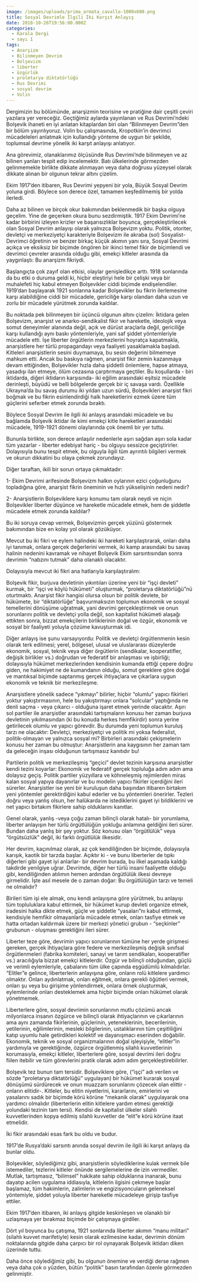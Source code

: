 ```yaml
---
image: /images/uploads/prima_armata_cavallo-1000x600.png
title: Sosyal Devrimle İlgili İki Karşıt Anlayış
date: 2018-10-26T19:56:00.000Z
categories:
  - Karala Dergi
  - sayı 1
tags:
  - Anarşizm
  - Bilinmeyen Devrim
  - Bolşevizm
  - liberter
  - özgürlük
  - proletarya diktatörlüğü
  - Rus Devrimi
  - sosyal devrim
  - Volin
---
```


Dergimizin bu bölümünde, anarşizmin teorisine ve pratiğine dair çeşitli çeviri yazılara yer vereceğiz. Geçtiğimiz aylarda yayınlanan ve Rus Devrimi’ndeki Bolşevik ihaneti en iyi anlatan kitaplardan biri olan “Bilinmeyen Devrim”den bir bölüm yayınlıyoruz. Volin bu çalışmasında, Kropotkin’in devrimci mücadeleleri anlatmak için kullandığı yönteme de uygun bir şekilde, toplumsal devrime yönelik iki karşıt anlayışı anlatıyor.

Ana görevimiz, olanaklarımız ölçüsünde Rus Devrimi’nde bilinmeyen ve az bilinen yanları tespit edip incelemektir. Batı ülkelerinde görmezden gelinmemekle birlikte dikkate alınmayan veya daha doğrusu yüzeysel olarak dikkate alınan bir olgunun tekrar altını çizelim.

Ekim 1917’den itibaren, Rus Devrimi yepyeni bir yola, Büyük Sosyal Devrim yoluna girdi. Böylece son derece özel, tamamen keşfedilmemiş bir yolda ilerledi.


Daha az bilinen ve birçok okur bakımından beklenmedik bir başka olguya geçelim. Yine de geçerken okura bunu sezdirmiştik. 1917 Ekim Devrimi’ne kadar birbirini izleyen krizler ve başarısızlıklar boyunca, gerçekleştirilecek olan Sosyal Devrim anlayışı olarak yalnızca Bolşevizm yoktu. Politik, otoriter, devletçi ve merkeziyetçi karakteriyle Bolşevizm ile akraba (sol) Sosyalist-Devrimci öğretinin ve benzer birkaç küçük akımın yanı sıra, Sosyal Devrimi açıkça ve eksiksiz bir biçimde öngören bir ikinci temel fikir de biçimlendi ve devrimci çevreler arasında olduğu gibi, emekçi kitleler arasında da yaygınlaştı: Bu anarşizm fikriydi.

Başlangıçta çok zayıf olan etkisi, olaylar genişledikçe arttı. 1918 sonlarında da bu etki o duruma geldi ki, hiçbir eleştiriyi hele bir çelişki veya bir muhalefeti hiç kabul etmeyen Bolşevikler ciddi biçimde endişelendiler. 1919’dan başlayarak 1921 sonlarına kadar Bolşevikler bu fikrin ilerlemesine karşı alabildiğine ciddi bir mücadele, gericiliğe karşı olandan daha uzun ve zorlu bir mücadele yürütmek zorunda kaldılar.

Bu noktada pek bilinmeyen bir üçüncü olgunun altını çizelim: İktidara gelen Bolşevizm, anarşist ve anarko-sendikalist fikir ve hareketle, ideolojik veya somut deneyimler alanında değil, açık ve dürüst araçlarla değil, gericiliğe karşı kullandığı aynı baskı yöntemleriyle, yani saf şiddet yöntemleriyle mücadele etti. İşe liberter örgütlerin merkezlerini hoyratça kapatmakla, anarşistlere her türlü propagandayı veya faaliyeti yasaklamakla başladı. Kitleleri anarşistlerin sesini duymamaya, bu sesin değerini bilmemeye mahkum etti. Ancak bu baskıya rağmen, anarşist fikir zemin kazanmaya devam ettiğinden, Bolşevikler hızla daha şiddetli önlemlere, hapse atmaya, yasadışı ilan etmeye, ölüm cezasına çarptırmaya geçtiler. Bu koşullarda - biri iktidarda, diğeri iktidarın karşısında- iki eğilim arasındaki eşitsiz mücadele derinleşti, büyüdü ve belli bölgelerde gerçek bir iç savaşa vardı. Özellikle Ukrayna’da bu savaş durumu iki yıldan uzun sürdü, Bolşevikleri anarşist fikri boğmak ve bu fikrin esinlendirdiği halk hareketlerini ezmek üzere tüm güçlerini seferber etmek zorunda bıraktı.

Böylece Sosyal Devrim ile ilgili iki anlayış arasındaki mücadele ve bu bağlamda Bolşevik iktidar ile kimi emekçi kitle hareketleri arasındaki mücadele, 1919-1921 dönemi olaylarında çok önemli bir yer tuttu.

Bununla birlikte, son derece anlaşılır nedenlerle aşırı sağdan aşırı sola kadar tüm yazarlar - liberter edebiyat hariç - bu olguyu sessizce geçiştirirler. Dolayısıyla bunu tespit etmek, bu olguyla ilgili tüm ayrıntılı bilgileri vermek ve okurun dikkatini bu olaya çekmek zorundayız.

Diğer taraftan, ikili bir sorun ortaya çıkmaktadır:

1- Ekim Devrimi arifesinde Bolşevizm halkın oylarının ezici çoğunluğunu topladığına göre, anarşist fikrin öneminin ve hızlı yükselişinin nedeni nedir?

2- Anarşistlerin Bolşeviklere karşı konumu tam olarak neydi ve niçin Bolşevikler liberter düşünce ve hareketle mücadele etmek, hem de şiddetle mücadele etmek zorunda kaldılar?

Bu iki soruya cevap vermek, Bolşevizmin gerçek yüzünü göstermek bakımından bize en kolay yol olarak gözüküyor.

Mevcut bu iki fikri ve eylem halindeki iki hareketi karşılaştırarak, onları daha iyi tanımak, onlara gerçek değerlerini vermek, iki kamp arasındaki bu savaş halinin nedenini kavramak ve nihayet Bolşevik Ekim sarsıntısından sonra devrimin “nabzını tutmak” daha olanaklı olacaktır.

Dolayısıyla mevcut iki fikri ana hatlarıyla karşılaştıralım:

Bolşevik fikir, burjuva devletinin yıkıntıları üzerine yeni bir “işçi devleti” kurmak, bir “işçi ve köylü hükümeti” oluşturmak, “proletarya diktatörlüğü”nü oturtmaktı. Anarşist fikir hangisi olursa olsun bir politik devlete, bir hükümete, bir “diktatörlüğe” başvurmaksızın toplumun ekonomik ve sosyal temellerini dönüşüme uğratmak, yani devrimi gerçekleştirmek ve onun sorunlarını politik ve devletçi yolla değil, son kapitalist hükümeti alaşağı ettikten sonra, bizzat emekçilerin birliklerinin doğal ve özgür, ekonomik ve sosyal bir faaliyeti yoluyla çözüme kavuşturmak idi.


Diğer anlayış ise şunu varsayıyordu: Politik ve devletçi örgütlenmenin kesin olarak terk edilmesi; yerel, bölgesel, ulusal ve uluslararası düzeylerde ekonomik, sosyal, teknik veya diğer örgütlerin (sendikalar, kooperatifler, değişik birlikler vs.) doğrudan ve federatif bir anlaşması ve işbirliği; dolayısıyla hükümet merkezlerinden kendisinin kumanda ettiği çepere doğru giden, ne hakimiyet ne de kumandanın olduğu, somut gereklere göre doğal ve mantıksal biçimde saptanmış gerçek ihtiyaçlara ve çıkarlara uygun ekonomik ve teknik bir merkezileşme.

Anarşistlere yönelik sadece “yıkmayı” bilirler, hiçbir “olumlu” yapıcı fikirleri yoktur yakıştırmasının, hele bu yakıştırmayı onlara “solcular” yaptığında ne denli saçma - veya çıkarcı - olduğuna işaret etmek yerinde olacaktır. Aşırı sol partiler ile anarşistler arasındaki tartışmaların konusu her zaman burjuva devletinin yıkılmasından (ki bu konuda herkes hemfikirdir) sonra yerine getirilecek olumlu ve yapıcı görevdir. Bu durumda yeni toplumun kuruluş tarzı ne olacaktır: Devletçi, merkeziyetçi ve politik mi yoksa federalist, politik-olmayan ve yalnızca sosyal mi? Birbirleri arasındaki çekişmelerin konusu her zaman bu olmuştur: Anarşistlerin ana kaygısının her zaman tam da geleceğin inşası olduğunun tartışmasız kanıtıdır bu!

Partilerin politik ve merkezileşmiş “geçici” devlet tezinin karşısına anarşistler kendi tezini koyarlar: Ekonomik ve federatif gerçek topluluğa adım adım ama dolaysız geçiş. Politik partiler yüzyıllara ve köhneleşmiş rejimlerden miras kalan sosyal yapıya dayanırlar ve bu modelin yapıcı fikirler içerdiğini ileri sürerler. Anarşistler ise yeni bir kuruluşun daha başından itibaren birtakım yeni yöntemler gerektirdiğini kabul ederler ve bu yöntemleri önerirler. Tezleri doğru veya yanlış olsun, her halükarda ne istediklerini gayet iyi bildiklerini ve net yapıcı birtakım fikirlere sahip olduklarını kanıtlar.

Genel olarak, yanlış -veya çoğu zaman bilinçli olarak hatalı- bir yorumlama, liberter anlayışın her türlü örgütlülüğün yokluğu anlamına geldiğini ileri sürer. Bundan daha yanlış bir şey yoktur. Söz konusu olan “örgütlülük” veya “örgütsüzlük” değil, iki farklı örgütlülük ilkesidir.

Her devrim, kaçınılmaz olarak, az çok kendiliğinden bir biçimde, dolayısıyla karışık, kaotik bir tarzda başlar. Açıktır ki - ve bunu liberterler de tıpkı diğerleri gibi gayet iyi anlarlar- bir devrim burada, bu ilkel aşamada kaldığı takdirde yenilgiye uğrar. Devrimde, diğer her türlü insani faaliyette olduğu gibi, kendiliğinden atılımın hemen ardından örgütlülük ilkesi devreye girmelidir. İşte asıl mesele de o zaman doğar: Bu örgütlülüğün tarzı ve temeli ne olmalıdır?

Birileri tüm işi ele almak, onu kendi anlayışına göre yürütmek, bu anlayışı tüm topluluklara kabul ettirmek, bir hükümet kurup devleti organize etmek, iradesini halka dikte etmek, güçle ve şiddetle “yasaları”nı kabul ettirmek, kendisiyle hemfikir olmayanlarla mücadele etmek, onları tasfiye etmek ve hatta ortadan kaldırmak üzere bir merkezi yönetici grubun - “seçkinler” grubunun - oluşması gerektiğini ileri sürer.


Liberter teze göre, devrimin yapıcı sorunlarının tümüne her yerde girişmesi gereken, gerçek ihtiyaçlara göre federe ve merkezileşmiş değişik sınıfsal örgütlenmeleri (fabrika komiteleri, sanayi ve tarım sendikaları, kooperatifler vs.) aracılığıyla bizzat emekçi kitlelerdir. Özgür ve bilinçli olduğundan, güçlü ve verimli eylemleriyle, çabalarını tüm ülke çapında eşgüdümlü kılmalıdırlar. “Elitler”e gelince, liberterlerin anlayışına göre, onların rolü kitlelere yardımcı olmaktır. Onları aydınlatmak, onları eğitmek, onlara gerekli öğütleri vermek, onları şu veya bu girişime yönlendirmek, onlara örnek oluşturmak, eylemlerinde onları desteklemek ama hiçbir biçimde onları hükümet olarak yönetmemek.

Liberterlere göre, sosyal devrimin sorunlarının mutlu çözümü ancak milyonlarca insanın özgürce ve bilinçli olarak ihtiyaçlarının ve çıkarlarının ama aynı zamanda fikirlerinin, güçlerinin, yeteneklerinin, becerilerinin, yetilerinin, eğilimlerinin, mesleki bilgilerinin, ustalıklarının tüm çeşitliliğini katıp uyumlu hale getirdikleri kolektif ve dayanışmacı eserinden doğabilir. Ekonomik, teknik ve sosyal organizmalarının doğal işleyişiyle, “elitler”in yardımıyla ve gerektiğinde, özgürce örgütlenmiş silahlı kuvvetlerinin korumasıyla, emekçi kitleler, liberterlere göre, sosyal devrimi ileri doğru fiilen itebilir ve tüm görevlerini pratik olarak adım adım gerçekleştirebilirler.

Bolşevik tez bunun tam tersidir. Bolşeviklere göre, (“işçi” adı verilen ve sözde “proletarya diktatörlüğü” uygulayan) bir hükümet kurarak sosyal dönüşümü sürdürecek ve onun muazzam sorunlarını çözecek olan elittir - onların elitidir-. Kitleler, bu elitin niyetlerini, kararlarını, emirlerini ve yasalarını sadık bir biçimde körü körüne “mekanik olarak” uygulayarak ona yardımcı olmalıdır (liberterlerin elitin kitlelere yardım etmesi gerektiği yolundaki tezinin tam tersi). Kendisi de kapitalist ülkeler silahlı kuvvetlerinden kopya edilmiş silahlı kuvvetler de “elit”e körü körüne itaat etmelidir.

İki fikir arasındaki esas fark bu oldu ve budur.

1917’de Rusya’daki sarsıntı anında sosyal devrim ile ilgili iki karşıt anlayış da bunlar oldu.

Bolşevikler, söylediğimiz gibi, anarşistlerin söylediklerine kulak vermek bile istemediler, tezlerini kitleler önünde sergilemelerine de izin vermediler. Mutlak, tartışmasız, “bilimsel” hakikate sahip olduklarına inanarak, bunu dayatıp acilen uygulama iddiasıyla, kitlelerin ilgisini çekmeye başlar başlamaz, tüm hakimlerin, zalimlerin ve engizisyoncuların geleneksel yöntemiyle, şiddet yoluyla liberter hareketle mücadeleye girişip tasfiye ettiler.

Ekim 1917’den itibaren, iki anlayış gitgide keskinleşen ve olanaklı bir uzlaşmaya yer bırakmaz biçimde bir çatışmaya girdiler.

Dört yıl boyunca bu çatışma, 1921 sonlarında liberter akımın “manu militari” (silahlı kuvvet marifetiyle) kesin olarak ezilmesine kadar, devrimin dönüm noktalarında gitgide daha çarpıcı bir rol oynayarak Bolşevik iktidarı diken üzerinde tuttu.

Daha önce söylediğimiz gibi, bu olgunun önemine ve verdiği derse rağmen veya daha çok o yüzden, bütün “politik” basın tarafından özenle görmezden gelinmiştir.
